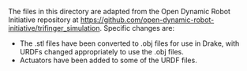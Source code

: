 The files in this directory are adapted from the Open Dynamic Robot Initiative
repository at https://github.com/open-dynamic-robot-initiative/trifinger_simulation. 
Specific changes are:
* The .stl files have been converted to .obj files for use in Drake, with URDFs changed appropriately to use the .obj files.
* Actuators have been added to some of the URDF files.